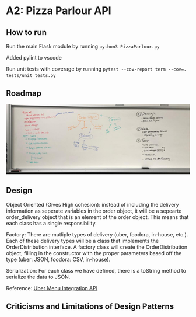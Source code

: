 # A2: Pizza Parlour API


## How to run

Run the main Flask module by running `python3 PizzaParlour.py`

Added pylint to vscode

Run unit tests with coverage by running `pytest --cov-report term --cov=. tests/unit_tests.py`

## Roadmap
![A2_Roadmap](a2_Roadmap.jpeg)

## Design
Object Oriented (Gives High cohesion): instead of including the delivery information as seperate variables in the order object, it will be a sepearte order_delivery object that is an element of the order object. This means that each class has a single responsibility. 

Factory: There are mutliple types of delivery (uber, foodora, in-house, etc.). Each of these delivery types will be a class that implements the OrderDistribution interface. A factory class will create the OrderDistribution object, filling in the constructor with the proper parameters based off the type (uber: JSON, foodora: CSV, in-house). 

Serialization: For each class we have defined, there is a toString method to serialize the data to JSON. 

Reference: [Uber Menu Integration API](https://developer.uber.com/docs/eats/guides/menu_integration)

## Criticisms and Limitations of Design Patterns
